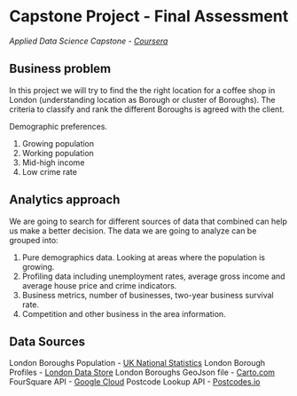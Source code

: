 # Capstone Project - Final Assessment

*Applied Data Science Capstone - [Coursera](https://www.coursera.org/learn/applied-data-science-capstone/home/welcome)*



## Business problem

In this project we will try to find the the right location for a coffee shop in London (understanding location as Borough or cluster of Boroughs). The criteria to classify and rank the different Boroughs is agreed with the client.

Demographic preferences.

1. Growing population
2. Working population
3. Mid-high income
4. Low crime rate



## Analytics approach

We are going to search for different sources of data that combined can help us make a better decision. The data we are going to analyze can be grouped into:

1. Pure demographics data. Looking at areas where the population is growing.
2. Profiling data including unemployment rates, average gross income and average house price and crime indicators.
3. Business metrics, number of businesses, two-year business survival rate.
4. Competition and other business in the area information.



## Data Sources

London Boroughs Population - [UK National Statistics](https://www.citypopulation.de/php/uk-greaterlondon.php)
London Borough Profiles - [London Data Store](https://data.london.gov.uk/dataset/london-borough-profiles)
London Boroughs GeoJson file - [Carto.com](https://joshuaboyd1.carto.com/tables/london_boroughs_proper/public)
FourSquare API - [Google Cloud](https://foursquare.com/developers/explore#req=users%2Fself)
Postcode Lookup API - [Postcodes.io](https://postcodes.io/)

